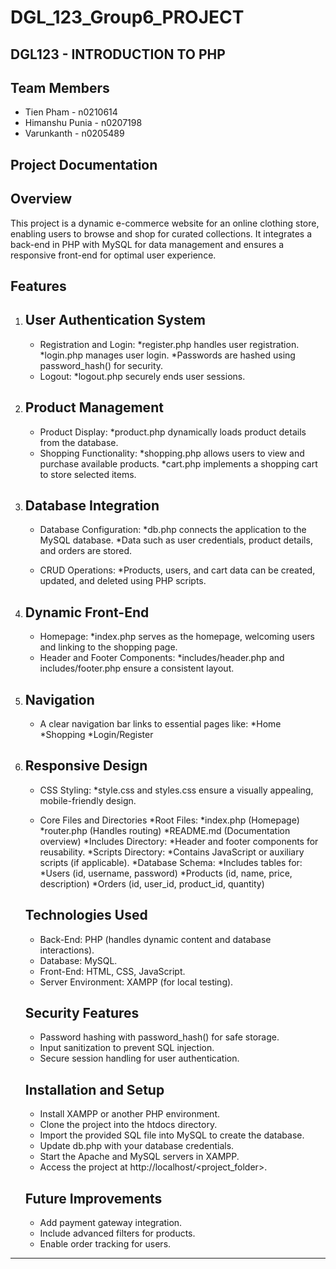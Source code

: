 # DGL_123_Group6_PROJECT

DGL123 - INTRODUCTION TO PHP
------------------------------------------------------------------------------------------------------------------------------------------------------------------

Team Members
------------
 * Tien Pham - n0210614
 * Himanshu Punia - n0207198
 * Varunkanth - n0205489


 Project Documentation
 ---------------------

Overview
--------
This project is a dynamic e-commerce website for an online clothing store, enabling users to browse and shop for curated collections. It integrates a back-end in PHP with MySQL for data management and ensures a responsive front-end for optimal user experience.

Features
--------

1. User Authentication System
   --------------------------
    * Registration and Login:
       *register.php handles user registration.
       *login.php manages user login.
       *Passwords are hashed using password_hash() for security.
    * Logout:
       *logout.php securely ends user sessions.
   
2. Product Management
   ------------------
    * Product Display:
        *product.php dynamically loads product details from the database.
    * Shopping Functionality:
        *shopping.php allows users to view and purchase available products.
        *cart.php implements a shopping cart to store selected items.
   
3. Database Integration
   --------------------
   
   * Database Configuration:
        *db.php connects the application to the MySQL database.
        *Data such as user credentials, product details, and orders are stored.
   
   * CRUD Operations:
        *Products, users, and cart data can be created, updated, and deleted using PHP scripts.
   
4. Dynamic Front-End
   -----------------
   * Homepage:
       *index.php serves as the homepage, welcoming users and linking to the shopping page.
   * Header and Footer Components:
        *includes/header.php and includes/footer.php ensure a consistent layout.
   
5. Navigation
   ----------
   * A clear navigation bar links to essential pages like:
        *Home
        *Shopping
        *Login/Register

   
6. Responsive Design
   -----------------
   
   * CSS Styling:
        *style.css and styles.css ensure a visually appealing, mobile-friendly design.
   
   * Core Files and Directories
       *Root Files:
          *index.php (Homepage)
          *router.php (Handles routing)
          *README.md (Documentation overview)
       *Includes Directory:
          *Header and footer components for reusability.
       *Scripts Directory:
          *Contains JavaScript or auxiliary scripts (if applicable).
       *Database Schema:
          *Includes tables for:
             *Users (id, username, password)
             *Products (id, name, price, description)
             *Orders (id, user_id, product_id, quantity)
   
   Technologies Used
   -----------------

     * Back-End: PHP (handles dynamic content and database interactions).
     * Database: MySQL.
     * Front-End: HTML, CSS, JavaScript.
     * Server Environment: XAMPP (for local testing).
  
   Security Features
   -----------------

     * Password hashing with password_hash() for safe storage.
     * Input sanitization to prevent SQL injection.
     * Secure session handling for user authentication.
  
    Installation and Setup
    ----------------------

     * Install XAMPP or another PHP environment.
     * Clone the project into the htdocs directory.
     * Import the provided SQL file into MySQL to create the database.
     * Update db.php with your database credentials.
     * Start the Apache and MySQL servers in XAMPP.
     * Access the project at http://localhost/<project_folder>.
  
    Future Improvements
     -------------------

     * Add payment gateway integration.
     * Include advanced filters for products.
     * Enable order tracking for users.
  
-------------------------------------------------------------------------------------------------------------------------------------------------------------------
